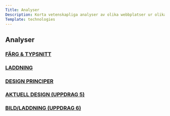 ```yaml
---
Title: Analyser
Description: Korta vetenskapliga analyser av olika webbplatser ur olika perspektiv
Template: technologies
---
```


Analyser
-----------
<div class="box">
    <a class="block-link" href="%base_url%?analysis/01_colors" title="Färganalys">
        <h3>FÄRG & TYPSNITT</h3>
    </a>
</div>

<div class="box">
    <a class="block-link" href="%base_url%?analysis/02_load" title="Laddningsanalys">
        <h3>LADDNING</h3>
    </a>
</div>

<div class="box">
    <a class="block-link" href="%base_url%?analysis/03_design_principles" title="Designprincipanalys">
        <h3>DESIGN PRINCIPER</h3>
    </a>
</div>

<div class="box">
    <a class="block-link" href="%base_url%?analysis/10_webbplatsdesign" title="Webbplatsanalys">
        <h3>AKTUELL DESIGN (UPPDRAG 5)</h3>
    </a>
</div>

<div class="box">
    <a class="block-link" href="%base_url%?analysis/11_design-och-webbplatser.md" title="Designprincipanalys">
        <h3>BILD/LADDNING (UPPDRAG 6)</h3>
    </a>
</div>

